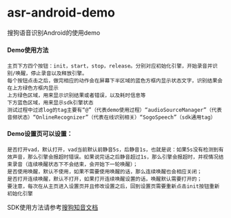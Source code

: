 # asr-android-demo
搜狗语音识别Android的使用demo

#### Demo使用方法
	主页下方四个按钮：init，start，stop，release。分别对应初始化引擎，开始录音并识别/唤醒，停止录音以及释放引擎。
	每个按钮点击之后，做完相应的动作会在屏幕下半区域的蓝色方框内显示状态文字，识别结果会在上方绿色方框内显示
	上方绿色区域，用来显示识别结果或者错误，以及耗时信息等
	下方蓝色区域，用来显示sdk引擎状态
	测试过程中过滤log的tag主要有“@”（代表demo使用过程）“audioSourceManager”（代表音频状态）“OnlineRecognizer”（代表在线识别相关）“SogoSpeech”（sdk通用tag）
#### Demo设置页可以设置：
	是否打开vad，默认打开，vad当前默认前静音5s，后静音1s，也就是说：如果5s没有检测到有效声音，那么引擎会报超时错误。如果说完话之后静音超过1s，那么引擎会报超时，并视情况结束录音（连续唤醒状态下不会结束，会开始下一轮唤醒）；
	是否使用唤醒，默认不使用，如果不需要使用唤醒的话，那么连续唤醒也会相应关闭；
	是否打开连续唤醒，默认不打开，如果打开连续唤醒设置的话，唤醒默认需要打开的；
	要注意，每次在从主页进入设置页并且修改设置之后，回到设置页需要重新点击init按钮重新初始化引擎

SDK使用方法请参考[搜狗知音文档](https://docs.speech.sogou.com/docs/asr/sdk)
